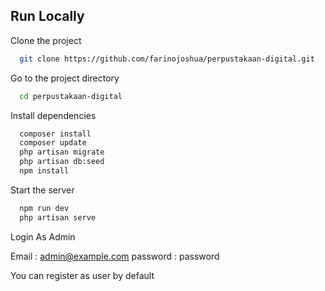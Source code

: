 
## Run Locally

Clone the project

```bash
  git clone https://github.com/farinojoshua/perpustakaan-digital.git
```

Go to the project directory

```bash
  cd perpustakaan-digital
```

Install dependencies

```bash
  composer install
  composer update
  php artisan migrate
  php artisan db:seed
  npm install
```

Start the server

```bash
  npm run dev
  php artisan serve
```

Login As Admin

Email : admin@example.com
password : password

You can register as user by default
